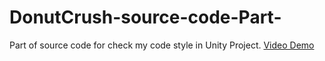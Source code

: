 # DonutCrush-source-code-Part-
Part of source code for check my code style in Unity Project.
[Video Demo](./videoplayback.mp4)